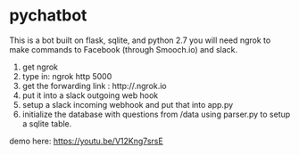 # pychatbot
This is a bot built on flask, sqlite, and python 2.7
you will need ngrok to make commands to Facebook (through Smooch.io) and slack. 

1. get ngrok
2. type in:  ngrok http 5000
3. get the forwarding link : http://<your ngrok>.ngrok.io
4. put it into a slack outgoing web hook
5. setup a slack incoming webhook and put that into app.py
6. initialize the database with questions from /data using parser.py to setup a sqlite table. 

demo here:
https://youtu.be/V12Kng7srsE
